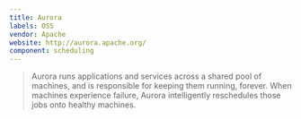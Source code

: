 ```yaml
---
title: Aurora
labels: OSS
vendor: Apache
website: http://aurora.apache.org/
component: scheduling
---
```

> Aurora runs applications and services across a shared pool of machines, and is responsible for keeping them running, forever. When machines experience failure, Aurora intelligently reschedules those jobs onto healthy machines.
